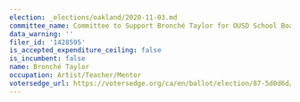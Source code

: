 ```yaml
---
election: _elections/oakland/2020-11-03.md
committee_name: Committee to Support Bronché Taylor for OUSD School Board 2020
data_warning: ''
filer_id: '1428595'
is_accepted_expenditure_ceiling: false
is_incumbent: false
name: Bronché Taylor
occupation: Artist/Teacher/Mentor
votersedge_url: https://votersedge.org/ca/en/ballot/election/87-5d0d6d/address/null/zip/94605/contests/contest/21298/candidate/151507
---
```

